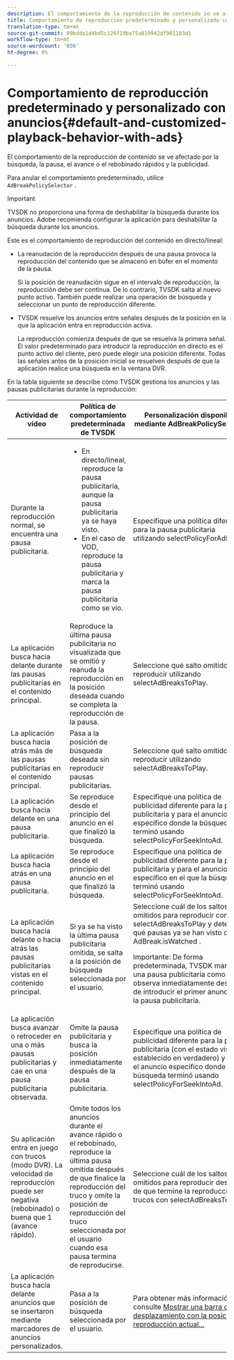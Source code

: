 ```yaml
---
description: El comportamiento de la reproducción de contenido se ve afectado por la búsqueda, la pausa, el avance o el rebobinado rápidos y la publicidad.
title: Comportamiento de reproducción predeterminado y personalizado con anuncios
translation-type: tm+mt
source-git-commit: 89bdda1d4bd5c126f19ba75a819942df901183d1
workflow-type: tm+mt
source-wordcount: '656'
ht-degree: 0%

---
```



# Comportamiento de reproducción predeterminado y personalizado con anuncios{#default-and-customized-playback-behavior-with-ads}

El comportamiento de la reproducción de contenido se ve afectado por la búsqueda, la pausa, el avance o el rebobinado rápidos y la publicidad.

Para anular el comportamiento predeterminado, utilice `AdBreakPolicySelector` .

>[!IMPORTANT]
>
>TVSDK no proporciona una forma de deshabilitar la búsqueda durante los anuncios. Adobe recomienda configurar la aplicación para deshabilitar la búsqueda durante los anuncios.

Este es el comportamiento de reproducción del contenido en directo/lineal:

* La reanudación de la reproducción después de una pausa provoca la reproducción del contenido que se almacenó en búfer en el momento de la pausa.

   Si la posición de reanudación sigue en el intervalo de reproducción, la reproducción debe ser continua. De lo contrario, TVSDK salta al nuevo punto activo. También puede realizar una operación de búsqueda y seleccionar un punto de reproducción diferente.
* TVSDK resuelve los anuncios entre señales después de la posición en la que la aplicación entra en reproducción activa.

   La reproducción comienza después de que se resuelva la primera señal. El valor predeterminado para introducir la reproducción en directo es el punto activo del cliente, pero puede elegir una posición diferente. Todas las señales antes de la posición inicial se resuelven después de que la aplicación realice una búsqueda en la ventana DVR.

En la tabla siguiente se describe cómo TVSDK gestiona los anuncios y las pausas publicitarias durante la reproducción:

<table id="table_466538B1C2A646B89EB4F9AA111203BE"> 
 <thead> 
  <tr> 
   <th colname="col1" class="entry"> Actividad de vídeo </th> 
   <th colname="col2" class="entry"> Política de comportamiento predeterminada de TVSDK </th> 
   <th colname="col3" class="entry">Personalización disponible mediante <span class="codeph"> AdBreakPolicySelector </span> </th> 
  </tr>
 </thead>
 <tbody> 
  <tr> 
   <td colname="col1"> Durante la reproducción normal, se encuentra una pausa publicitaria. </td> 
   <td colname="col2"> 
    <ul id="ul_10D2638676EA4ADDA718E61BD4FDC1D2"> 
     <li id="li_D5CC30F063934C738971E2E8AF00C137"> En directo/lineal, reproduce la pausa publicitaria, aunque la pausa publicitaria ya se haya visto. </li> 
     <li id="li_D962C0938DA74186AE99D117E5A74E38">En el caso de VOD, reproduce la pausa publicitaria y marca la pausa publicitaria como se vio. </li> 
    </ul> </td> 
   <td colname="col3">Especifique una política diferente para la pausa publicitaria utilizando <span class="codeph"> selectPolicyForAdBreak</span>. </td> 
  </tr> 
  <tr> 
   <td colname="col1"> La aplicación busca hacia delante durante las pausas publicitarias en el contenido principal. </td> 
   <td colname="col2"> Reproduce la última pausa publicitaria no visualizada que se omitió y reanuda la reproducción en la posición deseada cuando se completa la reproducción de la pausa. </td> 
   <td colname="col3">Seleccione qué salto omitido reproducir utilizando <span class="codeph"> selectAdBreaksToPlay</span>. </td> 
  </tr> 
  <tr> 
   <td colname="col1"> La aplicación busca hacia atrás más de las pausas publicitarias en el contenido principal. </td> 
   <td colname="col2"> Pasa a la posición de búsqueda deseada sin reproducir pausas publicitarias. </td> 
   <td colname="col3">Seleccione qué salto omitido reproducir utilizando <span class="codeph"> selectAdBreaksToPlay</span>.                      </td> 
  </tr> 
  <tr> 
   <td colname="col1"> La aplicación busca hacia delante en una pausa publicitaria. </td> 
   <td colname="col2"> Se reproduce desde el principio del anuncio en el que finalizó la búsqueda. </td> 
   <td colname="col3">Especifique una política de publicidad diferente para la pausa publicitaria y para el anuncio específico donde la búsqueda terminó usando <span class="codeph"> selectPolicyForSeekIntoAd</span>. </td> 
  </tr> 
  <tr> 
   <td colname="col1"> La aplicación busca hacia atrás en una pausa publicitaria. </td> 
   <td colname="col2"> Se reproduce desde el principio del anuncio en el que finalizó la búsqueda. </td> 
   <td colname="col3">Especifique una política de publicidad diferente para la pausa publicitaria y para el anuncio específico en el que la búsqueda terminó usando <span class="codeph"> selectPolicyForSeekIntoAd</span>. </td> 
  </tr> 
  <tr> 
   <td colname="col1"> La aplicación busca hacia delante o hacia atrás las pausas publicitarias vistas en el contenido principal. </td> 
   <td colname="col2"> Si ya se ha visto la última pausa publicitaria omitida, se salta a la posición de búsqueda seleccionada por el usuario. </td> 
   <td colname="col3">Seleccione cuál de los saltos omitidos para reproducir con <span class="codeph"> selectAdBreaksToPlay</span> y determine qué pausas ya se han visto con <span class="codeph"> AdBreak.isWatched</span> . <p>Importante:  De forma predeterminada, TVSDK marca una pausa publicitaria como se observa inmediatamente después de introducir el primer anuncio en la pausa publicitaria. </p> </td> 
  </tr> 
  <tr> 
   <td colname="col1"> La aplicación busca avanzar o retroceder en una o más pausas publicitarias y cae en una pausa publicitaria observada. </td> 
   <td colname="col2"> Omite la pausa publicitaria y busca la posición inmediatamente después de la pausa publicitaria. </td> 
   <td colname="col3">Especifique una política de publicidad diferente para la pausa publicitaria (con el estado visto establecido en verdadero) y para el anuncio específico donde la búsqueda terminó usando <span class="codeph"> selectPolicyForSeekIntoAd</span>. </td> 
  </tr> 
  <tr> 
   <td colname="col1"> Su aplicación entra en juego con trucos (modo DVR). La velocidad de reproducción puede ser negativa (rebobinado) o buena que 1 (avance rápido). </td> 
   <td colname="col2"> Omite todos los anuncios durante el avance rápido o el rebobinado, reproduce la última pausa omitida después de que finalice la reproducción del truco y omite la posición de reproducción del truco seleccionada por el usuario cuando esa pausa termina de reproducirse. </td> 
   <td colname="col3">Seleccione cuál de los saltos omitidos para reproducir después de que termine la reproducción de trucos con <span class="codeph"> selectAdBreaksToPlay</span>. </td> 
  </tr> 
  <tr> 
   <td colname="col1"> La aplicación busca hacia delante anuncios que se insertaron mediante marcadores de anuncios personalizados. </td> 
   <td colname="col2"> Pasa a la posición de búsqueda seleccionada por el usuario. </td> 
   <td colname="col3">Para obtener más información, consulte <a href="../../tvsdk-2.7-for-android/content-playback-options/ui-configure/t-psdk-android-2.7-ui-seek-scrub-bar-display.md" format="dita" scope="local"> Mostrar una barra de desplazamiento con la posición de reproducción actual...</a> </td> 
  </tr> 
 </tbody> 
</table>